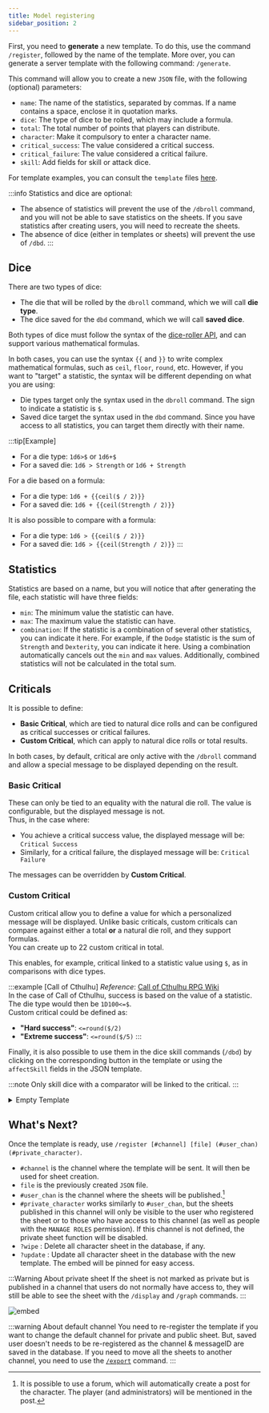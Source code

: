 ```yaml
---
title: Model registering
sidebar_position: 2
---
```

First, you need to **generate** a new template. To do this, use the command `/register`, followed by the name of the template. More over, you can generate a server template with the following command: `/generate`.

This command will allow you to create a new `JSON` file, with the following (optional) parameters:

- `name`: The name of the statistics, separated by commas. If a name contains a space, enclose it in quotation marks.
- `dice`: The type of dice to be rolled, which may include a formula.
- `total`: The total number of points that players can distribute.
- `character`: Make it compulsory to enter a character name.
- `critical_success`: The value considered a critical success.
- `critical_failure`: The value considered a critical failure.
- `skill`: Add fields for skill or attack dice.

For template examples, you can consult the `template` files [here](https://github.com/Dicelette/discord-dicelette/tree/main/template).

:::info
Statistics and dice are optional:
- The absence of statistics will prevent the use of the `/dbroll` command, and you will not be able to save statistics on the sheets. If you save statistics after creating users, you will need to recreate the sheets.
- The absence of dice (either in templates or sheets) will prevent the use of `/dbd`.
:::

## Dice

There are two types of dice:
- The die that will be rolled by the `dbroll` command, which we will call **die type**.
- The dice saved for the `dbd` command, which we will call **saved dice**.

Both types of dice must follow the syntax of the [dice-roller API](https://dice-roller.github.io/documentation/), and can support various mathematical formulas.

In both cases, you can use the syntax `{{` and `}}` to write complex mathematical formulas, such as `ceil`, `floor`, `round`, etc. However, if you want to "target" a statistic, the syntax will be different depending on what you are using:
- Die types target only the syntax used in the `dbroll` command. The sign to indicate a statistic is `$`.
- Saved dice target the syntax used in the `dbd` command. Since you have access to all statistics, you can target them directly with their name.

:::tip[Example]
- For a die type: `1d6>$` or `1d6+$`
- For a saved die: `1d6 > Strength` or `1d6 + Strength`

For a die based on a formula:
- For a die type: `1d6 + {{ceil($ / 2)}}`
- For a saved die: `1d6 + {{ceil(Strength / 2)}}`

It is also possible to compare with a formula:
- For a die type: `1d6 > {{ceil($ / 2)}}`
- For a saved die: `1d6 > {{ceil(Strength / 2)}}`
:::

## Statistics

Statistics are based on a name, but you will notice that after generating the file, each statistic will have three fields:
- `min`: The minimum value the statistic can have.
- `max`: The maximum value the statistic can have.
- `combination`: If the statistic is a combination of several other statistics, you can indicate it here. For example, if the `Dodge` statistic is the sum of `Strength` and `Dexterity`, you can indicate it here. Using a combination automatically cancels out the `min` and `max` values. Additionally, combined statistics will not be calculated in the total sum.

## Criticals

It is possible to define:
- **Basic Critical**, which are tied to natural dice rolls and can be configured as critical successes or critical failures.
- **Custom Critical**, which can apply to natural dice rolls or total results.

In both cases, by default, critical are only active with the `/dbroll` command and allow a special message to be displayed depending on the result.

### Basic Critical

These can only be tied to an equality with the natural die roll. The value is configurable, but the displayed message is not.  
Thus, in the case where:
- You achieve a critical success value, the displayed message will be: `Critical Success`
- Similarly, for a critical failure, the displayed message will be: `Critical Failure`

The messages can be overridden by **Custom Critical**.

### Custom Critical

Custom critical allow you to define a value for which a personalized message will be displayed. Unlike basic criticals, custom criticals can compare against either a total **or** a natural die roll, and they support formulas.  
You can create up to 22 custom critical in total.

This enables, for example, critical linked to a statistic value using `$`, as in comparisons with dice types.

:::example [Call of Cthulhu]
*Reference*: [Call of Cthulhu RPG Wiki](https://cthulhuwiki.chaosium.com/rules/combat.html)  
In the case of Call of Cthulhu, success is based on the value of a statistic. The die type would then be `1D100<=$`.  
Custom critical could be defined as:
- **"Hard success"**: `<=round($/2)`
- **"Extreme success"**: `<=round($/5)`
:::

Finally, it is also possible to use them in the dice skill commands (`/dbd`) by clicking on the corresponding button in the template or using the `affectSkill` fields in the JSON template.

:::note
Only skill dice with a comparator will be linked to the critical.
:::

<details>
  <summary>Empty Template</summary>
  ```json
   {
	"$schema": "https://raw.githubusercontent.com/Dicelette/discord-dicelette/main/template/schema.json",
	"charName": false,
	"statistics": {
		"name": {
			"min": 1,
			"max": 20
		},
		"combinaison": {
			"combinaison": "2d6"
		}
	},
	"diceType": "1d20",
	"critical": {
		"failure": 1,
		"success": 20
	},
	"total": 80,
	"customCritical": {
		"name": {
			"sign": "=",
			"value": "15",
			"onNaturalDice": true,
			"affectSkill": true
            }
        }
    }
    ```

</details> 

## What's Next?

Once the template is ready, use `/register [#channel] [file] (#user_chan) (#private_character)`.
- `#channel` is the channel where the template will be sent. It will then be used for sheet creation.
- `file` is the previously created `JSON` file.
- `#user_chan` is the channel where the sheets will be published.[^1]
- `#private_character` works similarly to `#user_chan`, but the sheets published in this channel will only be visible to the user who registered the sheet or to those who have access to this channel (as well as people with the `MANAGE ROLES` permission). If this channel is not defined, the private sheet function will be disabled.
- `?wipe` : Delete all character sheet in the database, if any.
- `?update` : Update all character sheet in the database with the new template.
The embed will be pinned for easy access.

:::Warning About private sheet
If the sheet is not marked as private but is published in a channel that users do not normally have access to, they will still be able to see the sheet with the `/display` and `/graph` commands.
:::

![embed](/assets/register/embed_template.png)

:::warning About default channel
You need to re-register the template if you want to change the default channel for private and public sheet. But, saved user doesn't needs to be re-registered as the channel & messageID are saved in the database.
If you need to move all the sheets to another channel, you need to use the [`/export`](../config/import_export.md) command.
:::

[^1]: It is possible to use a forum, which will automatically create a post for the character. The player (and administrators) will be mentioned in the post. 
